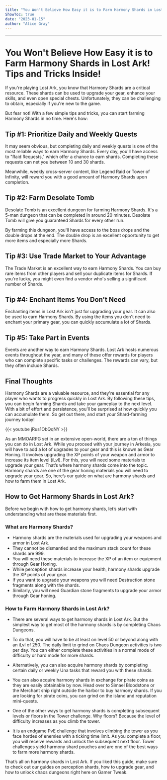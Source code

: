 ```yaml
---
title: "You Won't Believe How Easy it is to Farm Harmony Shards in Lost Ark! Tips and Tricks Inside!"
ShowToc: true 
date: "2023-01-15"
author: "Alice Gray"
---
```

*****
# You Won't Believe How Easy it is to Farm Harmony Shards in Lost Ark! Tips and Tricks Inside!

If you're playing Lost Ark, you know that Harmony Shards are a critical resource. These shards can be used to upgrade your gear, enhance your skills, and even open special chests. Unfortunately, they can be challenging to obtain, especially if you're new to the game. 

But fear not! With a few simple tips and tricks, you can start farming Harmony Shards in no time. Here's how:

## Tip #1: Prioritize Daily and Weekly Quests

It may seem obvious, but completing daily and weekly quests is one of the most reliable ways to earn Harmony Shards. Every day, you'll have access to "Raid Requests," which offer a chance to earn shards. Completing these requests can net you between 10 and 30 shards.

Meanwhile, weekly cross-server content, like Legend Raid or Tower of Infinity, will reward you with a good amount of Harmony Shards upon completion.

## Tip #2: Farm Desolate Tomb

Desolate Tomb is an excellent dungeon for farming Harmony Shards. It's a 5-man dungeon that can be completed in around 20 minutes. Desolate Tomb will give you guaranteed Shards for every other run. 

By farming this dungeon, you'll have access to the boss drops and the double drops at the end. The double drop is an excellent opportunity to get more items and especially more Shards.

## Tip #3: Use Trade Market to Your Advantage

The Trade Market is an excellent way to earn Harmony Shards. You can buy rare items from other players and sell your duplicate items for Shards. If you're lucky, you might even find a vendor who's selling a significant number of Shards.

## Tip #4: Enchant Items You Don't Need

Enchanting items in Lost Ark isn't just for upgrading your gear. It can also be used to earn Harmony Shards. By using the items you don't need to enchant your primary gear, you can quickly accumulate a lot of Shards.

## Tip #5: Take Part in Events

Events are another way to earn Harmony Shards. Lost Ark hosts numerous events throughout the year, and many of these offer rewards for players who can complete specific tasks or challenges. The rewards can vary, but they often include Shards.

## Final Thoughts

Harmony Shards are a valuable resource, and they're essential for any player who wants to progress quickly in Lost Ark. By following these tips, you can begin farming Shards and take your gameplay to the next level. With a bit of effort and persistence, you'll be surprised at how quickly you can accumulate them. So get out there, and start your Shard-farming journey today!

{{< youtube jRus1ObQqNY >}} 



As an MMOARPG set in an extensive open-world, there are a ton of things you can do in Lost Ark. While you proceed with your journey in Arkesia, you will have to add a lot of upgrades to your gear and this is known as Gear Honing. It involves upgrading the XP points of your weapon and armor to increase its item level (iLvl). For this, you will need some materials to upgrade your gear. That’s where harmony shards come into the topic. Harmony shards are one of the gear honing materials you will need to upgrade your gear. So, here’s our guide on what are harmony shards and how to farm them in Lost Ark.
 
## How to Get Harmony Shards in Lost Ark?
 
Before we begin with how to get harmony shards, let’s start with understanding what are these materials first.
 
### What are Harmony Shards?
 
- Harmony shards are the materials used for upgrading your weapons and armor in Lost Ark.
 - They cannot be dismantled and the maximum stack count for these shards are 999.
 - You will need these materials to increase the XP of an item or equipment through Gear Honing.
 - While perception shards increase your health, harmony shards upgrade the XP points of your gear.
 - If you want to upgrade your weapons you will need Destruction stone fragments along with the shards.
 - Similarly, you will need Guardian stone fragments to upgrade your armor through Gear honing.

 
### How to Farm Harmony Shards in Lost Ark?
 
- There are several ways to get harmony shards in Lost Ark. But the simplest way to get most of the harmony shards is by completing Chaos Dungeons.
 - To do that, you will have to be at least on level 50 or beyond along with an iLvl of 250. The daily limit to grind on Chaos Dungeon activities is two per day. You can either complete these activities in a normal mode of difficulty or hard mode for more shards.
 - Alternatively, you can also acquire harmony shards by completing certain daily or weekly Una tasks that reward you with these shards.
 - You can also acquire harmony shards in exchange for pirate coins as they are easily obtainable by now. Head over to Simael Bloodstone or the Merchant ship right outside the harbor to buy harmony shards. If you are looking for pirate coins, you can grind on the island and reputation mini-quests.
 - One of the other ways to get harmony shards is completing subsequent levels or floors in the Tower challenge. Why floors? Because the level of difficulty increases as you climb the tower.

 
- It is an endgame PvE challenge that involves climbing the tower as you face hordes of enemies with a ticking time limit. As you complete a floor, you will receive rewards and unlock the subsequent next floor. Tower challenges yield harmony shard pouches and are one of the best ways to farm more harmony shards.

 
That’s all on harmony shards in Lost Ark. If you liked this guide, make sure to check out our guides on perception shards, how to upgrade gear, and how to unlock chaos dungeons right here on Gamer Tweak.




